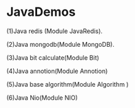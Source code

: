 # JavaDemos
(1)Java redis (Module JavaRedis).

(2)Java mongodb(Module MongoDB).

(3)Java bit calculate(Module Bit)

(4)Java annotion(Module Annotion)

(5)Java base algorithm(Module Algorithm )

(6)Java Nio(Module NIO)